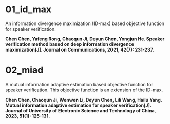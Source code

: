 # 01_id_max  
   An information divergence maximization (ID-max) based objective function for speaker verification.  
   
   **Chen Chen, Yafeng Rong, Chaoqun Ji, Deyun Chen, Yongjun He. Speaker verification method based on deep information divergence maximization[J]. Journal on Communications, 2021, 42(7): 231-237.**

# 02_miad  
  A mutual information adaptive estimation based objective function for speaker verification. This objective function is an extension of the ID-max.
   
   **Chen Chen, Chaoqun Ji, Wenwen Li, Deyun Chen, Lili Wang, Hailu Yang.  Mutual information adaptive estimation for speaker verification[J]. Journal of University of Electronic Science and Technology of China, 2023, 51(1): 125-131.**
